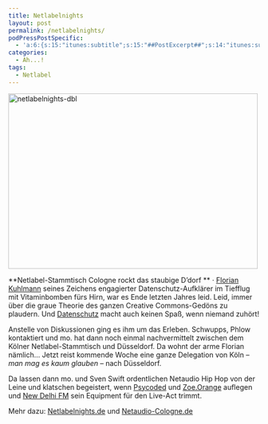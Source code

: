 ```yaml
---
title: Netlabelnights
layout: post
permalink: /netlabelnights/
podPressPostSpecific:
  - 'a:6:{s:15:"itunes:subtitle";s:15:"##PostExcerpt##";s:14:"itunes:summary";s:15:"##PostExcerpt##";s:15:"itunes:keywords";s:17:"##WordPressCats##";s:13:"itunes:author";s:10:"##Global##";s:15:"itunes:explicit";s:2:"No";s:12:"itunes:block";s:2:"No";}'
categories:
  - Ah...!
tags:
  - Netlabel
---
```

<img class="alignnone size-full wp-image-694" title="netlabelnights-dbl" src="{{ site.url }}/images/netlabelnights-dbl.jpg" alt="netlabelnights-dbl" width="500" height="352" />

**Netlabel-Stammtisch Cologne rockt das staubige D&#8217;dorf ** &middot; <a href="http://www.floriankuhlmann.com/" target="_blank">Florian Kuhlmann</a> seines Zeichens engagierter Datenschutz-Aufklärer im Tiefflug mit Vitaminbomben fürs Hirn, war es Ende letzten Jahres leid. Leid, immer über die graue Theorie des ganzen Creative Commons-Gedöns zu plaudern. Und <a href="http://www.vorratsdatenspeicherung.de/" target="_blank">Datenschutz</a> macht auch keinen Spaß, wenn niemand zuhört!

Anstelle von Diskussionen ging es ihm um das Erleben. Schwupps, Phlow kontaktiert und mo. hat dann noch einmal nachvermittelt zwischen dem Kölner Netlabel-Stammtisch und Düsseldorf. Da wohnt der arme Florian nämlich&#8230; Jetzt reist kommende Woche eine ganze Delegation von Köln &#8211; *man mag es kaum glauben* &#8211; nach Düsseldorf.

Da lassen dann mo. und Sven Swift ordentlichen Netaudio Hip Hop von der Leine und klatschen begeistert, wenn [Psycoded][1] und <a href="http://www.zoe909.de/" target="_blank">Zoe.Orange</a> auflegen und [New Delhi FM][2] sein Equipment für den Live-Act trimmt.

Mehr dazu: <a href="http://Netlabelnights.de" target="_blank">Netlabelnights.de</a> und <a href="http://Netaudio-Cologne.de" target="_blank">Netaudio-Cologne.de</a>

 [1]: http://psycoded.de
 [2]: http://newdelhifm.de/